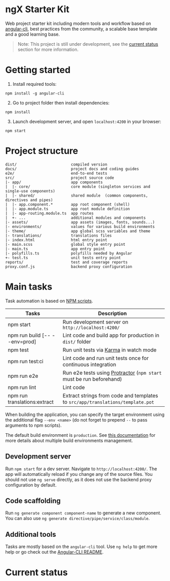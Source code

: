 # ngX Starter Kit

Web project starter kit including modern tools and workflow based on [angular-cli](https://github.com/angular/angular-cli), best practices from the community, a scalable base template and a good learning base.

> Note: This project is still under development, see the [current status](#current-status) section for more information.

# Getting started

1. Install required tools:
 ```
 npm install -g angular-cli
 ```

2. Go to project folder then install dependencies:
 ```
 npm install
 ```
 
3. Launch development server, and open `localhost:4200` in your browser:
 ```
 npm start
 ```
 
# Project structure
```
dist/                        compiled version
docs/                        project docs and coding guides
e2e/                         end-to-end tests
src/                         project source code
|- app/                      app components
|  |- core/                  core module (singleton services and single-use components)
|  |- shared/                shared module  (common components, directives and pipes)
|  |- app.component.*        app root component (shell)
|  |- app.module.ts          app root module definition
|  |- app-routing.module.ts  app routes
|  +- ...                    additional modules and components
|- assets/                   app assets (images, fonts, sounds...)
|- environments/             values for various build environments
|- theme/                    app global scss variables and theme
|- translations/             translations files
|- index.html                html entry point
|- main.scss                 global style entry point
|- main.ts                   app entry point
|- polyfills.ts              polyfills needed by Angular
+- test.ts                   unit tests entry point
reports/                     test and coverage reports
proxy.conf.js                backend proxy configuration
```

# Main tasks

Task automation is based on [NPM scripts](https://docs.npmjs.com/misc/scripts).

Tasks                         | Description
------------------------------|---------------------------------------------------------------------------------------
npm start                     | Run development server on `http://localhost:4200/`
npm run build [-- --env=prod] | Lint code and build app for production in `dist/` folder
npm test                      | Run unit tests via [Karma](https://karma-runner.github.io) in watch mode
npm run test:ci               | Lint code and run unit tests once for continuous integration
npm run e2e                   | Run e2e tests using [Protractor](http://www.protractortest.org) (`npm start` must be run beforehand)
npm run lint                  | Lint code
npm run translations:extract  | Extract strings from code and templates to `src/app/translations/template.pot`

When building the application, you can specify the target environment using the additional flag `--env <name>` (do not forget to prepend `--` to pass arguments to npm scripts).

The default build environment is `production`. See [this documentation](docs/build-environments.md) for more details about multiple build environments management.

## Development server

Run `npm start` for a dev server. Navigate to `http://localhost:4200/`. The app will automatically reload if you change any of the source files.
You should not use `ng serve` directly, as it does not use the backend proxy configuration by default.

## Code scaffolding

Run `ng generate component component-name` to generate a new component. You can also use `ng generate directive/pipe/service/class/module`.

## Additional tools

Tasks are mostly based on the `angular-cli` tool. Use `ng help` to get more help or go check out the [Angular-CLI README](https://github.com/angular/angular-cli).

# Current status
